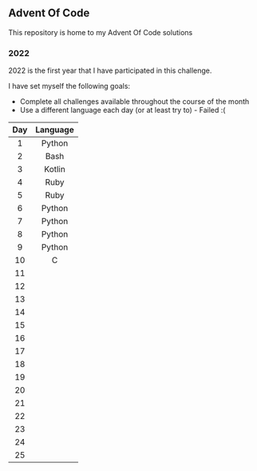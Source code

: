 ## Advent Of Code

This repository is home to my Advent Of Code solutions

### 2022

2022 is the first year that I have participated in this challenge.

I have set myself the following goals:
- Complete all challenges available throughout the course of the month
- Use a different language each day (or at least try to) - Failed :(

| Day | Language |
| :-: | :-: |
| 1 | Python |
| 2 | Bash |
| 3 | Kotlin |
| 4 | Ruby |
| 5 | Ruby |
| 6 | Python |
| 7 | Python |
| 8 | Python |
| 9 | Python |
| 10 | C |
| 11 |  |
| 12 |  |
| 13 |  |
| 14 |  |
| 15 |  |
| 16 |  |
| 17 |  |
| 18 |  |
| 19 |  |
| 20 |  |
| 21 |  |
| 22 |  |
| 23 |  |
| 24 |  |
| 25 |  |
